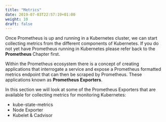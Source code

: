 ```yaml
---
title: "Metrics"
date: 2019-07-03T22:57:19+01:00
weight: 10
draft: false
---
```


Once Prometheus is up and running in a Kubernetes cluster, we can start collecting metrics from the different components of Kubernetes. If you do not yet have Prometheus running in Kubernetes please refer back to the **Prometheus** Chapter first.

Within the Prometheus ecosystem there is a concept of creating applications that interrogate a service and expose a Prometheus formatted metrics endpoint that can then be scraped by Prometheus. These applications known as **Prometheus Exporters**.

In this section we will look at some of the Prometheus Exporters that are available for collecting metrics for monitoring Kubernetes:

* kube-state-metrics
* Node Exporter
* Kubelet & Cadvisor
